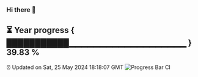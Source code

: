 ### Hi there 👋
⏳ Year progress { ███████████▁▁▁▁▁▁▁▁▁▁▁▁▁▁▁▁▁▁▁ } 39.83 %
---
⏰ Updated on Sat, 25 May 2024 18:18:07 GMT
![Progress Bar CI](https://github.com/liununu/liununu/workflows/Progress%20Bar%20CI/badge.svg)

